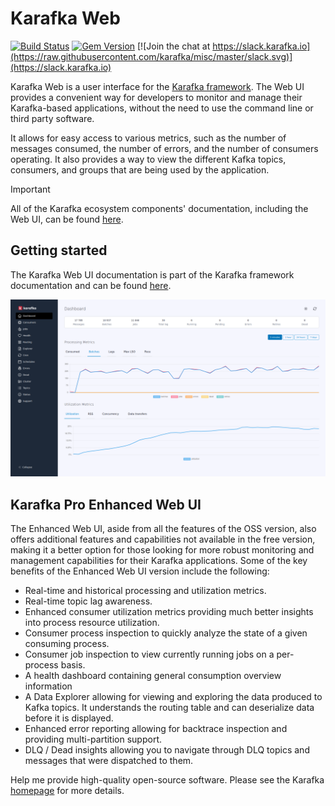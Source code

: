 # Karafka Web

[![Build Status](https://github.com/karafka/karafka-web/workflows/ci/badge.svg)](https://github.com/karafka/karafka-web/actions?query=workflow%3Aci)
[![Gem Version](https://badge.fury.io/rb/karafka-web.svg)](http://badge.fury.io/rb/karafka-web)
[![Join the chat at https://slack.karafka.io](https://raw.githubusercontent.com/karafka/misc/master/slack.svg)](https://slack.karafka.io)

Karafka Web is a user interface for the [Karafka framework](https://github.com/karafka/karafka). The Web UI provides a convenient way for developers to monitor and manage their Karafka-based applications, without the need to use the command line or third party software.

It allows for easy access to various metrics, such as the number of messages consumed, the number of errors, and the number of consumers operating. It also provides a way to view the different Kafka topics, consumers, and groups that are being used by the application.

> [!IMPORTANT]
> All of the Karafka ecosystem components' documentation, including the Web UI, can be found [here](https://karafka.io/docs/#web-ui).

## Getting started

The Karafka Web UI documentation is part of the Karafka framework documentation and can be found [here](https://karafka.io/docs).

![karafka web ui dashboard](https://raw.githubusercontent.com/karafka/misc/master/printscreens/web-ui.png)

## Karafka Pro Enhanced Web UI

The Enhanced Web UI, aside from all the features of the OSS version, also offers additional features and capabilities not available in the free version, making it a better option for those looking for more robust monitoring and management capabilities for their Karafka applications. Some of the key benefits of the Enhanced Web UI version include the following:

- Real-time and historical processing and utilization metrics.
- Real-time topic lag awareness.
- Enhanced consumer utilization metrics providing much better insights into process resource utilization.
- Consumer process inspection to quickly analyze the state of a given consuming process.
- Consumer job inspection to view currently running jobs on a per-process basis.
- A health dashboard containing general consumption overview information
- A Data Explorer allowing for viewing and exploring the data produced to Kafka topics. It understands the routing table and can deserialize data before it is displayed.
- Enhanced error reporting allowing for backtrace inspection and providing multi-partition support.
- DLQ / Dead insights allowing you to navigate through DLQ topics and messages that were dispatched to them.

Help me provide high-quality open-source software. Please see the Karafka [homepage](https://karafka.io) for more details.
